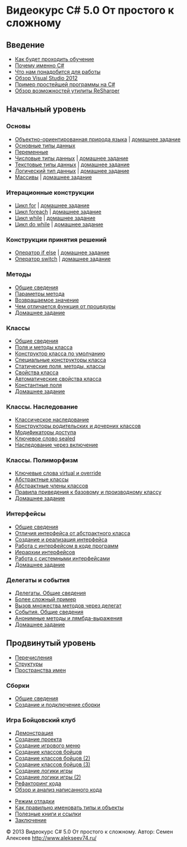 ﻿<!DOCTYPE HTML PUBLIC "-//W3C//DTD HTML 4.01 Transitional//EN" "http://www.w3.org/TR/html4/loose.dtd">
<html xmlns="http://www.w3.org/1999/xhtml">
<head>
<meta http-equiv="Content-Type" content="text/html; charset=utf-8" />
<title>Видеокурс C# 5.0 От простого к сложному</title>
<link href="css/style.css" type="text/css" rel="stylesheet" media="screen" />
</head>
<body id="inner_page">
<div id="page">

<div id="header" class="wrap">
<h1 id="logo">Видеокурс C# 5.0 От простого к сложному</h1>
</div>

<div id="main_content" class="wrap">

<div id="content">
<h2>Введение</h2>
<ul class="styledlist">
<li><a target="_blank" href="html/01_01.html">Как будет проходить обучение</a></li>
<li><a target="_blank" href="html/01_02.html">Почему именно C#</a></li>
<li><a target="_blank" href="html/01_03.html">Что нам понадобится для работы</a></li>
<li><a target="_blank" href="html/01_04.html">Обзор Visual Studio 2012</a></li>
<li><a target="_blank" href="html/01_05.html">Пример простейшей программы на C#</a></li>
<li><a target="_blank" href="html/01_06.html">Обзор возможностей утилиты ReSharper</a></li>
</ul>
<h2>Начальный уровень</h2>
<h3>Основы</h3>
<ul class="styledlist">
<li><a target="_blank" href="html/02_01_01.html">Объектно-ориентированная природа языка</a> | <a target="_blank" href="html/02_01_01h.html">домашнее задание</a></li>
<li><a target="_blank" href="html/02_01_02.html">Основные типы данных</a></li>
<li><a target="_blank" href="html/02_01_03.html">Переменные</a></li>
<li><a target="_blank" href="html/02_01_04.html">Числовые типы данных</a> | <a target="_blank" href="html/02_01_04h.html">домашнее задание</a></li>
<li><a target="_blank" href="html/02_01_05.html">Текстовые типы данных</a> | <a target="_blank" href="html/02_01_05h.html">домашнее задание</a></li>
<li><a target="_blank" href="html/02_01_06.html">Логический тип данных</a> | <a target="_blank" href="html/02_01_06h.html">домашнее задание</a></li>
<li><a target="_blank" href="html/02_01_07.html">Массивы</a> | <a target="_blank" href="html/02_01_07h.html">домашнее задание</a></li>
</ul>
<h3>Итерационные конструкции</h3>
<ul class="styledlist">
<li><a target="_blank" href="html/02_02_01.html">Цикл for</a> | <a target="_blank" href="html/02_02_01h.html">домашнее задание</a></li>
<li><a target="_blank" href="html/02_02_02.html">Цикл foreach</a> | <a target="_blank" href="html/02_02_02h.html">домашнее задание</a></li>
<li><a target="_blank" href="html/02_02_03.html">Цикл while</a> | <a target="_blank" href="html/02_02_03h.html">домашнее задание</a></li>
<li><a target="_blank" href="html/02_02_04.html">Цикл do while</a> | <a target="_blank" href="html/02_02_04h.html">домашнее задание</a></li>
</ul>
<h3>Конструкции принятия решений</h3>
<ul class="styledlist">
<li><a target="_blank" href="html/02_03_01.html">Оператор if else</a> | <a target="_blank" href="html/02_03_01h.html">домашнее задание</a></li>
<li><a target="_blank" href="html/02_03_02.html">Оператор switch</a> | <a target="_blank" href="html/02_03_02h.html">домашнее задание</a></li>
</ul>
<h3>Методы</h3>
<ul class="styledlist">
<li><a target="_blank" href="html/02_04_01.html">Общие сведения</a></li>
<li><a target="_blank" href="html/02_04_02.html">Параметры метода</a></li>
<li><a target="_blank" href="html/02_04_03.html">Возвращаемое значение</a></li>
<li><a target="_blank" href="html/02_04_04.html">Чем отличается функция от процедуры</a></li>
<li><a target="_blank" href="html/02_04h.html">Домашнее задание</a></li>
</ul>
<h3>Классы</h3>
<ul class="styledlist">
<li><a target="_blank" href="html/02_05_01.html">Общие сведения</a></li>
<li><a target="_blank" href="html/02_05_02.html">Поля и методы класса</a></li>
<li><a target="_blank" href="html/02_05_03.html">Конструктор класса по умолчанию</a></li>
<li><a target="_blank" href="html/02_05_04.html">Специальные конструкторы класса</a></li>
<li><a target="_blank" href="html/02_05_05.html">Статические поля, методы, классы</a></li>
<li><a target="_blank" href="html/02_05_06.html">Свойства класса</a></li>
<li><a target="_blank" href="html/02_05_07.html">Автоматические свойства класса</a></li>
<li><a target="_blank" href="html/02_05_08.html">Константные поля</a></li>
<li><a target="_blank" href="html/02_05h.html">Домашнее задание</a></li>
</ul>
<h3>Классы. Наследование</h3>
<ul class="styledlist">
<li><a target="_blank" href="html/02_06_01.html">Классическое наследование</a></li>
<li><a target="_blank" href="html/02_06_02.html">Конструкторы родительских и дочерних классов</a></li>
<li><a target="_blank" href="html/02_06_03.html">Модификаторы доступа</a></li>
<li><a target="_blank" href="html/02_06_04.html">Ключевое слово sealed</a></li>
<li><a target="_blank" href="html/02_06_05.html">Наследование через включение</a></li>
</ul>
<h3>Классы. Полиморфизм</h3>
<ul class="styledlist">
<li><a target="_blank" href="html/02_07_01.html">Ключевые слова virtual и override</a></li>
<li><a target="_blank" href="html/02_07_02.html">Абстрактные классы</a></li>
<li><a target="_blank" href="html/02_07_03.html">Абстрактные члены классов</a></li>
<li><a target="_blank" href="html/02_07_04.html">Правила приведения к базовому и производному классу</a></li>
<li><a target="_blank" href="html/02_07h.html">Домашнее задание</a></li>
</ul>
<h3>Интерфейсы</h3>
<ul class="styledlist">
<li><a target="_blank" href="html/02_08_01.html">Общие сведения</a></li>
<li><a target="_blank" href="html/02_08_02.html">Отличия интерфейса от абстрактного класса</a></li>
<li><a target="_blank" href="html/02_08_03.html">Создание и реализация интерфейса</a></li>
<li><a target="_blank" href="html/02_08_04.html">Работа с интерфейсом в коде программ</a></li>
<li><a target="_blank" href="html/02_08_05.html">Иерархии интерфейсов</a></li>
<li><a target="_blank" href="html/02_08_06.html">Работа с системными интерфейсами</a></li>
<li><a target="_blank" href="html/02_08h.html">Домашнее задание</a></li>
</ul>
<h3>Делегаты и события</h3>
<ul class="styledlist">
<li><a target="_blank" href="html/02_09_01.html">Делегаты. Общие сведения</a></li>
<li><a target="_blank" href="html/02_09_02.html">Более сложный пример</a></li>
<li><a target="_blank" href="html/02_09_03.html">Вызов множества методов через делегат</a></li>
<li><a target="_blank" href="html/02_09_04.html">События. Общие сведения</a></li>
<li><a target="_blank" href="html/02_09_05.html">Анонимные методы и лямбда-выражения</a></li>
<li><a target="_blank" href="html/02_09h.html">Домашнее задание</a></li>
</ul>
<h2>Продвинутый уровень</h2>
<ul class="styledlist">
<li><a target="_blank" href="html/03_01.html">Перечисления</a></li>
<li><a target="_blank" href="html/03_02.html">Структуры</a></li>
<li><a target="_blank" href="html/03_03.html">Пространства имен</a></li>
</ul>
<h3>Сборки</h3>
<ul class="styledlist">
<li><a target="_blank" href="html/03_04_01.html">Общие сведения</a></li>
<li><a target="_blank" href="html/03_04_02.html">Создание и подключение сборки</a></li>
</ul>
<h3>Игра Бойцовский клуб</h3>
<ul class="styledlist">
<li><a target="_blank" href="html/03_05_01.html">Демонстрация</a></li>
<li><a target="_blank" href="html/03_05_02.html">Создание проекта</a></li>
<li><a target="_blank" href="html/03_05_03.html">Создание игрового меню</a></li>
<li><a target="_blank" href="html/03_05_04.html">Создание классов бойцов</a></li>
<li><a target="_blank" href="html/03_05_05.html">Создание классов бойцов (2)</a></li>
<li><a target="_blank" href="html/03_05_06.html">Создание классов бойцов (3)</a></li>
<li><a target="_blank" href="html/03_05_07.html">Создание логики игры</a></li>
<li><a target="_blank" href="html/03_05_08.html">Создание логики игры (2)</a></li>
<li><a target="_blank" href="html/03_05_09.html">Рефакторинг кода</a></li>
<li><a target="_blank" href="html/03_05_10.html">Обзор и анализ написанного кода</a></li>
</ul>
<ul class="styledlist">
<li><a target="_blank" href="html/03_06.html">Режим отладки</a></li>
<li><a target="_blank" href="html/03_07.html">Как правильно именовать типы и объекты</a></li>
<li><a target="_blank" href="html/03_08.html">Полезные книги и ссылки</a></li>
<li><a target="_blank" href="html/03_09.html">Заключение</a></li>
</ul>
</div>

</div>

<div id="footer" class="clearfix">
<div id="copyright" class="clearfix">
<div class="wrap">
<span class="alignleft">&copy; 2013 Видеокурс C# 5.0 От простого к сложному. Автор: Семен Алексеев</span>
<span class="alignright"><a target="_blank" href="http://www.alekseev74.ru/">http://www.alekseev74.ru/</a></span>
</div>
</div>
</div>
</div>
</body>
</html>
